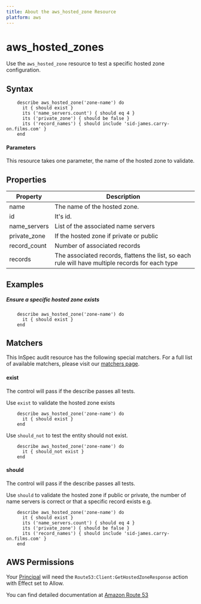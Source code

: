 ```yaml
---
title: About the aws_hosted_zone Resource
platform: aws
---
```


# aws\_hosted\_zones

Use the `aws_hosted_zone` resource to test a specific hosted zone configuration.

## Syntax
````
    describe aws_hosted_zone('zone-name') do
      it { should exist }
      its ('name_servers.count') { should eq 4 }
      its ('private_zone') { should be false }
      its ('record_names') { should include 'sid-james.carry-on.films.com' }
    end
````    
#### Parameters

This resource takes one parameter, the name of the hosted zone to validate.


## Properties

|Property               | Description|
| ---                   | --- |
|name                   | The name of the hosted zone. |
|id                     | It's id. |
|name\_servers          | List of the associated name servers |
|private\_zone          | If the hosted zone if private or public |
|record\_count          | Number of associated records |
|records                | The associated records, flattens the list, so each rule will have multiple records for each type |

## Examples


##### Ensure a specific hosted zone exists
````
    describe aws_hosted_zone('zone-name') do
      it { should exist }
    end
````

## Matchers

This InSpec audit resource has the following special matchers. For a full list of available matchers, please visit our [matchers page](https://www.inspec.io/docs/reference/matchers/).

#### exist

The control will pass if the describe passes all tests.

Use `exist` to validate the hosted zone exists
````
    describe aws_hosted_zone('zone-name') do
      it { should exist }
    end
````
Use `should_not` to test the entity should not exist.
````
    describe aws_hosted_zone('zone-name') do
      it { should_not exist }
    end
````
#### should

The control will pass if the describe passes all tests.

Use `should` to validate the hosted zone if public or private, the number of name servers is correct or that a specific record exists e.g.

````
    describe aws_hosted_zone('zone-name') do
      it { should exist }
      its ('name_servers.count') { should eq 4 }
      its ('private_zone') { should be false }
      its ('record_names') { should include 'sid-james.carry-on.films.com' }
    end

````

## AWS Permissions

Your [Principal](https://docs.aws.amazon.com/IAM/latest/UserGuide/intro-structure.html#intro-structure-principal) will need the `Route53:Client:GetHostedZoneResponse` action with Effect set to Allow.

You can find detailed documentation at [Amazon Route 53](https://docs.aws.amazon.com/Route53/latest/DeveloperGuide/r53-api-permissions-ref.html)
